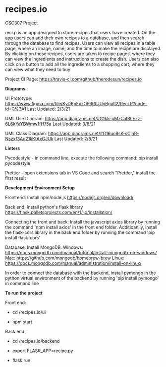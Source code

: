 # recipes.io
CSC307 Project

reci.p is an app designed to store recipes that users have created. On the app users can add their own recipes to a database, and then search through the database to find recipes. Users can view all recipes in a table page, where an image, name, and the time to make the recipe are displayed. By clicking on these recipes, users are taken to recipe pages, where they can view the ingredients and instructions to create the dish. Users can also click on a button to add all the ingredients to a shopping cart, where they can view what they need to buy

Project CI Page: https://travis-ci.com/github/therodesun/recipes.io

**Diagrams**

UI Prototype: https://www.figma.com/file/KyD6pFxzOh6RtUUyBgult2/Reci.P?node-id=0%3A1 Last Updated: 2/3/21

UML Use Diagram: https://app.diagrams.net/#G1k5-pMzCaIBLEzz-6L6kYaYBWmw1fH75a Last Updated: 3/8/21

UML Class Diagram: https://app.diagrams.net/#G16uo9sK-sCjnR-Nszxf3Au21kKtAxGJUk Last Updated: 2/8/21

**Linters**

Pycodestyle - in command line, execute the following command: pip install pycodestyle

Prettier - open extensions tab in VS Code and search "Prettier," install the first result

**Development Environment Setup**

Front end: Install npm/node.js https://nodejs.org/en/download/

Back end: Install python's flask library https://flask.palletsprojects.com/en/1.1.x/installation/

Connecting the front and back: Install the javascript axios library by running the command 'npm install axios' in the front end folder. Additioanlly, install the flask-cors library in the back end folder by running the command 'pip install flask-cors'

Database: Install MongoDB. Windows: https://docs.mongodb.com/manual/tutorial/install-mongodb-on-windows/ Mac: https://github.com/mongodb/homebrew-brew Linux: https://docs.mongodb.com/manual/administration/install-on-linux/

In order to connect the database with the backend, install pymongo in the python virtual environment of the backend by running 'pip install pymongo' in command line

**To run the project**

Front end: 

* cd /recipes.io/ui

* npm start

Back end:

* cd /recipes.io/backend

* export FLASK_APP=recipe.py

* flask run
